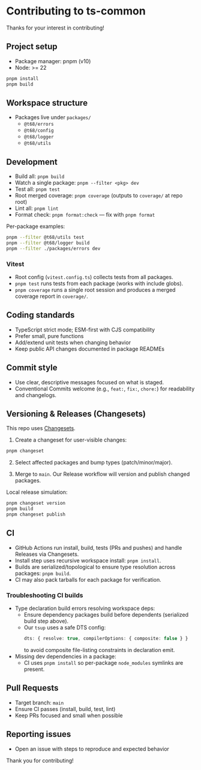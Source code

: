 # Contributing to ts-common

Thanks for your interest in contributing!

## Project setup

- Package manager: pnpm (v10)
- Node: >= 22

```bash
pnpm install
pnpm build
```

## Workspace structure

- Packages live under `packages/`
  - `@t68/errors`
  - `@t68/config`
  - `@t68/logger`
  - `@t68/utils`

## Development

- Build all: `pnpm build`
- Watch a single package: `pnpm --filter <pkg> dev`
- Test all: `pnpm test`
- Root merged coverage: `pnpm coverage` (outputs to `coverage/` at repo root)
- Lint all: `pnpm lint`
- Format check: `pnpm format:check` — fix with `pnpm format`

Per-package examples:

```bash
pnpm --filter @t68/utils test
pnpm --filter @t68/logger build
pnpm --filter ./packages/errors dev
```

### Vitest

- Root config (`vitest.config.ts`) collects tests from all packages.
- `pnpm test` runs tests from each package (works with include globs).
- `pnpm coverage` runs a single root session and produces a merged coverage report in `coverage/`.

## Coding standards

- TypeScript strict mode; ESM-first with CJS compatibility
- Prefer small, pure functions
- Add/extend unit tests when changing behavior
- Keep public API changes documented in package READMEs

## Commit style

- Use clear, descriptive messages focused on what is staged.
- Conventional Commits welcome (e.g., `feat:`, `fix:`, `chore:`) for readability and changelogs.

## Versioning & Releases (Changesets)

This repo uses [Changesets](https://github.com/changesets/changesets).

1. Create a changeset for user-visible changes:

```bash
pnpm changeset
```

2. Select affected packages and bump types (patch/minor/major).

3. Merge to `main`. Our Release workflow will version and publish changed packages.

Local release simulation:

```bash
pnpm changeset version
pnpm build
pnpm changeset publish
```

## CI

- GitHub Actions run install, build, tests (PRs and pushes) and handle Releases via Changesets.
- Install step uses recursive workspace install: `pnpm install`.
- Builds are serialized/topological to ensure type resolution across packages: `pnpm build`.
- CI may also pack tarballs for each package for verification.

### Troubleshooting CI builds

- Type declaration build errors resolving workspace deps:
  - Ensure dependency packages build before dependents (serialized build step above).
  - Our `tsup` uses a safe DTS config:
    ```ts
    dts: { resolve: true, compilerOptions: { composite: false } }
    ```
    to avoid composite file-listing constraints in declaration emit.
- Missing dev dependencies in a package:
  - CI uses `pnpm install` so per-package `node_modules` symlinks are present.

## Pull Requests

- Target branch: `main`
- Ensure CI passes (install, build, test, lint)
- Keep PRs focused and small when possible

## Reporting issues

- Open an issue with steps to reproduce and expected behavior

Thank you for contributing!
